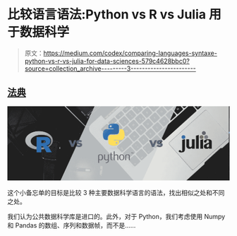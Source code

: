 # 比较语言语法:Python vs R vs Julia 用于数据科学

> 原文：<https://medium.com/codex/comparing-languages-syntaxe-python-vs-r-vs-julia-for-data-sciences-579c4628bbc0?source=collection_archive---------3----------------------->

## [法典](http://medium.com/codex)

![](img/1fee326d7d2441b58ce60b6721b63718.png)

这个小备忘单的目标是比较 3 种主要数据科学语言的语法，找出相似之处和不同之处。

我们认为公共数据科学库是进口的。此外，对于 Python，我们考虑使用 Numpy 和 Pandas 的数组、序列和数据帧，而不是……